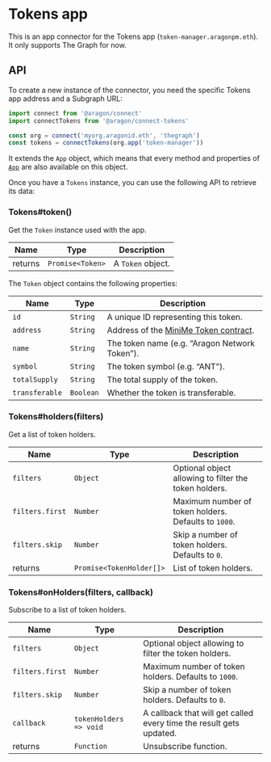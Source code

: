 # Tokens app

This is an app connector for the Tokens app (`token-manager.aragonpm.eth`). It only supports The Graph for now.

## API

To create a new instance of the connector, you need the specific Tokens app address and a Subgraph URL:

```js
import connect from '@aragon/connect'
import connectTokens from '@aragon/connect-tokens'

const org = connect('myorg.aragonid.eth', 'thegraph')
const tokens = connectTokens(org.app('token-manager'))
```

It extends the `App` object, which means that every method and properties of [`App`](../api-reference/app.md) are also available on this object.

Once you have a `Tokens` instance, you can use the following API to retrieve its data:

### Tokens\#token\(\)

Get the `Token` instance used with the app.

| Name    | Type             | Description       |
| ------- | ---------------- | ----------------- |
| returns | `Promise<Token>` | A `Token` object. |

The `Token` object contains the following properties:

| Name           | Type      | Description                                                               |
| -------------- | --------- | ------------------------------------------------------------------------- |
| `id`           | `String`  | A unique ID representing this token.                                      |
| `address`      | `String`  | Address of the [MiniMe Token contract](https://github.com/Giveth/minime). |
| `name`         | `String`  | The token name (e.g. “Aragon Network Token”).                             |
| `symbol`       | `String`  | The token symbol (e.g. “ANT”).                                            |
| `totalSupply`  | `String`  | The total supply of the token.                                            |
| `transferable` | `Boolean` | Whether the token is transferable.                                        |

### Tokens\#holders\(filters\)

Get a list of token holders.

| Name            | Type                     | Description                                           |
| --------------- | ------------------------ | ----------------------------------------------------- |
| `filters`       | `Object`                 | Optional object allowing to filter the token holders. |
| `filters.first` | `Number`                 | Maximum number of token holders. Defaults to `1000`.  |
| `filters.skip`  | `Number`                 | Skip a number of token holders. Defaults to `0`.      |
| returns         | `Promise<TokenHolder[]>` | List of token holders.                                |

### Tokens\#onHolders\(filters, callback\)

Subscribe to a list of token holders.

| Name            | Type                   | Description                                                         |
| --------------- | ---------------------- | ------------------------------------------------------------------- |
| `filters`       | `Object`               | Optional object allowing to filter the token holders.               |
| `filters.first` | `Number`               | Maximum number of token holders. Defaults to `1000`.                |
| `filters.skip`  | `Number`               | Skip a number of token holders. Defaults to `0`.                    |
| `callback`      | `tokenHolders => void` | A callback that will get called every time the result gets updated. |
| returns         | `Function`             | Unsubscribe function.                                               |

